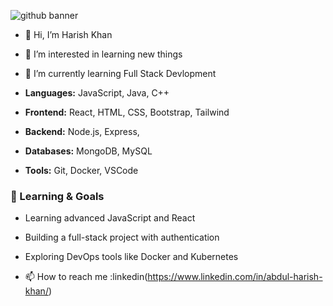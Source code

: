 ![github banner](https://github.com/user-attachments/assets/62b20e39-7a71-4ddb-9c10-524b72965660)
- 👋 Hi, I’m Harish Khan
- 👀 I’m interested in learning new things
- 🌱 I’m currently learning Full Stack Devlopment

- **Languages:** JavaScript, Java, C++
- **Frontend:** React, HTML, CSS, Bootstrap, Tailwind
- **Backend:** Node.js, Express, 
- **Databases:** MongoDB, MySQL
- **Tools:** Git, Docker, VSCode

### 🎯 Learning & Goals

- Learning advanced JavaScript and React  
- Building a full-stack project with authentication  
- Exploring DevOps tools like Docker and Kubernetes

- 📫 How to reach me :linkedin(https://www.linkedin.com/in/abdul-harish-khan/)


<!---
haarish73/haarish73 is a ✨ special ✨ repository because its `README.md` (this file) appears on your GitHub profile.
You can click the Preview link to take a look at your changes.
--->
